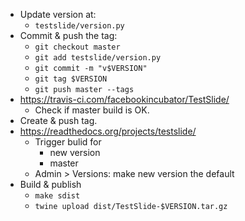 - Update version at:
	- `testslide/version.py`
- Commit & push the tag:
  - `git checkout master`
  - `git add testslide/version.py`
  - `git commit -m "v$VERSION"`
  - `git tag $VERSION`
  - `git push master --tags`
- https://travis-ci.com/facebookincubator/TestSlide/
	- Check if master build is OK.
- Create & push tag.
- https://readthedocs.org/projects/testslide/
	- Trigger bulid for
		- new version
		- master
	- Admin > Versions: make new version the default
- Build & publish
	- `make sdist`
	- `twine upload dist/TestSlide-$VERSION.tar.gz`